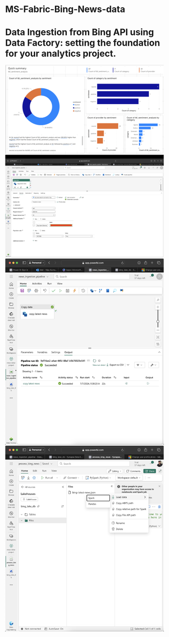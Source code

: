 # MS-Fabric-Bing-News-data
# Data Ingestion from Bing API using Data Factory: setting the foundation for your analytics project. 
![Home](reporting/dashboard.png) ![Home](ingestion%20and%20transformation/screenshots/1.png)
![Home](ingestion%20and%20transformation/screenshots/2.png)
![Home](ingestion%20and%20transformation/screenshots/3.png)
